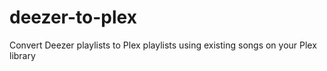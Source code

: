# deezer-to-plex
Convert Deezer playlists to Plex playlists using existing songs on your Plex library
